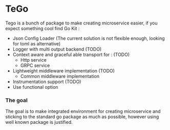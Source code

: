 # TeGo

Tego is a bunch of package to make creating microservice easier, if you expect something cool find Go Kit :

 * Json Config Loader (The current solution is not flexible enough, looking for toml as alternative)
 * Logger with multi output backend (TODO)
 * Context aware and graceful able transport for : (TODO)
   * Http service
   * GRPC service
 * Lightweight middleware implementation (TODO)
   * Common middleware implementation
 * Instrumentation support (TODO)
 * Use functional option

### The goal
The goal is to make integrated environment for creating microservice and sticking to the standard go package as much as possible, however using well known package is justified.